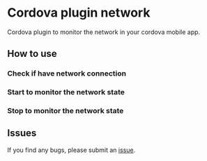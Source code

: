 # Cordova plugin network

Cordova plugin to monitor the network in your cordova mobile app.

## How to use
### Check if have network connection 
### Start to monitor the network state 
### Stop to monitor the network state

## Issues
If you find any bugs, please submit an [issue](https://github.com/spaf94/cordova-plugin-network/issues/new/).
